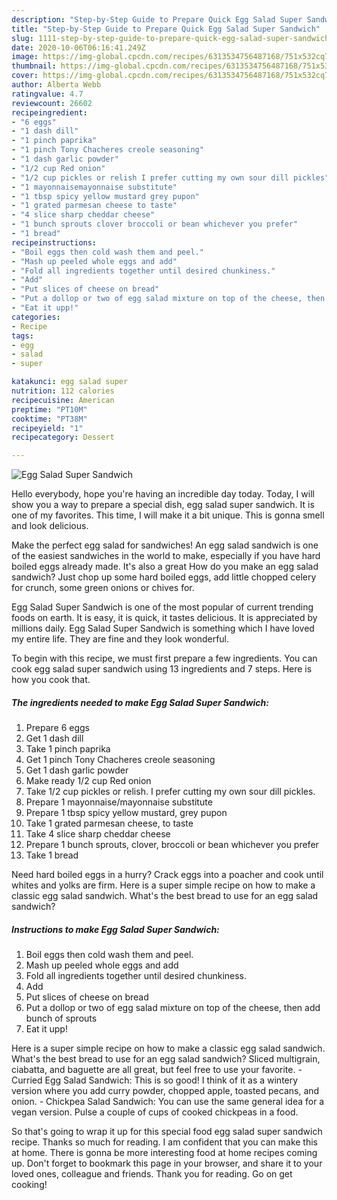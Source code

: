 ```yaml
---
description: "Step-by-Step Guide to Prepare Quick Egg Salad Super Sandwich"
title: "Step-by-Step Guide to Prepare Quick Egg Salad Super Sandwich"
slug: 1111-step-by-step-guide-to-prepare-quick-egg-salad-super-sandwich
date: 2020-10-06T06:16:41.249Z
image: https://img-global.cpcdn.com/recipes/6313534756487168/751x532cq70/egg-salad-super-sandwich-recipe-main-photo.jpg
thumbnail: https://img-global.cpcdn.com/recipes/6313534756487168/751x532cq70/egg-salad-super-sandwich-recipe-main-photo.jpg
cover: https://img-global.cpcdn.com/recipes/6313534756487168/751x532cq70/egg-salad-super-sandwich-recipe-main-photo.jpg
author: Alberta Webb
ratingvalue: 4.7
reviewcount: 26602
recipeingredient:
- "6 eggs"
- "1 dash dill"
- "1 pinch paprika"
- "1 pinch Tony Chacheres creole seasoning"
- "1 dash garlic powder"
- "1/2 cup Red onion"
- "1/2 cup pickles or relish I prefer cutting my own sour dill pickles"
- "1 mayonnaisemayonnaise substitute"
- "1 tbsp spicy yellow mustard grey pupon"
- "1 grated parmesan cheese to taste"
- "4 slice sharp cheddar cheese"
- "1 bunch sprouts clover broccoli or bean whichever you prefer"
- "1 bread"
recipeinstructions:
- "Boil eggs then cold wash them and peel."
- "Mash up peeled whole eggs and add"
- "Fold all ingredients together until desired chunkiness."
- "Add"
- "Put slices of cheese on bread"
- "Put a dollop or two of egg salad mixture on top of the cheese, then add bunch of sprouts"
- "Eat it upp!"
categories:
- Recipe
tags:
- egg
- salad
- super

katakunci: egg salad super 
nutrition: 112 calories
recipecuisine: American
preptime: "PT10M"
cooktime: "PT38M"
recipeyield: "1"
recipecategory: Dessert

---
```



![Egg Salad Super Sandwich](https://img-global.cpcdn.com/recipes/6313534756487168/751x532cq70/egg-salad-super-sandwich-recipe-main-photo.jpg)

Hello everybody, hope you're having an incredible day today. Today, I will show you a way to prepare a special dish, egg salad super sandwich. It is one of my favorites. This time, I will make it a bit unique. This is gonna smell and look delicious.

Make the perfect egg salad for sandwiches! An egg salad sandwich is one of the easiest sandwiches in the world to make, especially if you have hard boiled eggs already made. It&#39;s also a great How do you make an egg salad sandwich? Just chop up some hard boiled eggs, add little chopped celery for crunch, some green onions or chives for.

Egg Salad Super Sandwich is one of the most popular of current trending foods on earth. It is easy, it is quick, it tastes delicious. It is appreciated by millions daily. Egg Salad Super Sandwich is something which I have loved my entire life. They are fine and they look wonderful.


To begin with this recipe, we must first prepare a few ingredients. You can cook egg salad super sandwich using 13 ingredients and 7 steps. Here is how you cook that.

<!--inarticleads1-->

##### The ingredients needed to make Egg Salad Super Sandwich:

1. Prepare 6 eggs
1. Get 1 dash dill
1. Take 1 pinch paprika
1. Get 1 pinch Tony Chacheres creole seasoning
1. Get 1 dash garlic powder
1. Make ready 1/2 cup Red onion
1. Take 1/2 cup pickles or relish. I prefer cutting my own sour dill pickles.
1. Prepare 1 mayonnaise/mayonnaise substitute
1. Prepare 1 tbsp spicy yellow mustard, grey pupon
1. Take 1 grated parmesan cheese, to taste
1. Take 4 slice sharp cheddar cheese
1. Prepare 1 bunch sprouts, clover, broccoli or bean whichever you prefer
1. Take 1 bread


Need hard boiled eggs in a hurry? Crack eggs into a poacher and cook until whites and yolks are firm. Here is a super simple recipe on how to make a classic egg salad sandwich. What&#39;s the best bread to use for an egg salad sandwich? 

<!--inarticleads2-->

##### Instructions to make Egg Salad Super Sandwich:

1. Boil eggs then cold wash them and peel.
1. Mash up peeled whole eggs and add
1. Fold all ingredients together until desired chunkiness.
1. Add
1. Put slices of cheese on bread
1. Put a dollop or two of egg salad mixture on top of the cheese, then add bunch of sprouts
1. Eat it upp!


Here is a super simple recipe on how to make a classic egg salad sandwich. What&#39;s the best bread to use for an egg salad sandwich? Sliced multigrain, ciabatta, and baguette are all great, but feel free to use your favorite. - Curried Egg Salad Sandwich: This is so good! I think of it as a wintery version where you add curry powder, chopped apple, toasted pecans, and onion. - Chickpea Salad Sandwich: You can use the same general idea for a vegan version. Pulse a couple of cups of cooked chickpeas in a food. 

So that's going to wrap it up for this special food egg salad super sandwich recipe. Thanks so much for reading. I am confident that you can make this at home. There is gonna be more interesting food at home recipes coming up. Don't forget to bookmark this page in your browser, and share it to your loved ones, colleague and friends. Thank you for reading. Go on get cooking!
